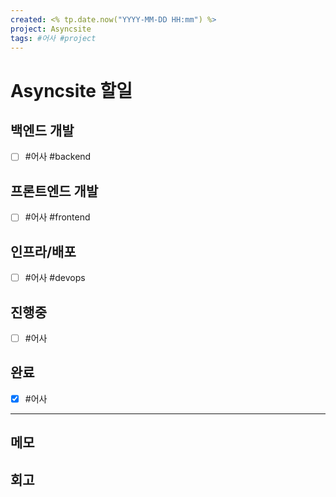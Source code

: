 ```yaml
---
created: <% tp.date.now("YYYY-MM-DD HH:mm") %>
project: Asyncsite
tags: #어사 #project
---
```


# Asyncsite 할일

## 백엔드 개발

- [ ] #어사 #backend

## 프론트엔드 개발

- [ ] #어사 #frontend

## 인프라/배포

- [ ] #어사 #devops

## 진행중

- [ ] #어사

## 완료

- [x] #어사

---

## 메모


## 회고
